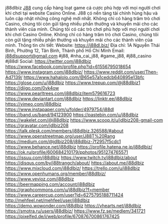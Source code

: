 j88dlbiz
[J88](https://j88dl.biz/) cung cấp hàng loạt game cá cược phù hợp với mọi người chơi khi chơi tại website Casino Online. J88 có nền tảng tài chính hùng hậu và luôn cập nhật những công nghệ mới nhất. Không chỉ có hàng trăm trò chơi Casino, chúng tôi còn gửi tặng nhiều phần thưởng và khuyến mãi cho các thành viên của mình. Chúng tôi có các trò chơi phù hợp với mọi người chơi khi chơi Casino Online. Không chỉ có hàng trăm trò chơi Casino, chúng tôi còn gửi tặng nhiều phần thưởng và khuyến mãi cho các thành viên của mình. 
Thông tin chi tiết:
Website: https://j88dl.biz/
Địa chỉ:  1A Nguyễn Thái Bình, Phường 12, Tân Bình, Thành phố Hồ Chí Minh
Email: j88dlsupport@gmail.com
#j88, #nha_cai_j88, #game_j88, #j88_casino #j88dl
Social:
https://twitter.com/j88dlbiz 
https://www.facebook.com/profile.php?id=61556795018654 
https://www.instagram.com/j88dlbiz/ 
https://www.reddit.com/user/Then-Ad7139/ 
https://www.hahalolo.com/@65e57a1cedcb640895e13bfc 
https://glose.com/u/j88dlbiz 
https://www.trepup.com/@j88dlbiz1 
https://diigo.com/0vk4ow 
https://www.pearltrees.com/j88dlbiz/item579616723 
https://www.deviantart.com/j88dlbiz 
https://linktr.ee/j88dlbiz 
https://vimeo.com/j88dlbiz 
https://www.instapaper.com/u/folder/4979754/j88dl 
https://band.us/band/94123900 
https://pastebin.com/u/j88dlbiz 
https://wakelet.com/@j88dlbiz 
https://www.scoop.it/u/jdlbiz208-gmail-com 
https://gravatar.com/jdlbiz208 
https://talk.plesk.com/members/j88dlbiz.326588/#about 
https://www.openstreetmap.org/user/J88T%20Rang 
https://medium.com/@jdlbiz208/j88dlbiz-7f2957f5cdc1 
https://www.behance.net/j88dlbiz 
https://profile.hatena.ne.jp/j88dlbiz/ 
https://ok.ru/profile/600684210179/pphotos/951274765571 
https://issuu.com/j88dlbiz 
https://www.twitch.tv/j88dlbiz/about 
https://disqus.com/by/j88trangch/about/ 
https://about.me/j88dlbiz 
https://www.mixcloud.com/j88dlbiz/ 
https://trello.com/u/j88dlbiz 
https://www.openhumans.org/member/j88dlbiz/ 
https://www.vevioz.com/j88dlbiz 
https://beermapping.com/account/j88dlbiz 
https://graphcommons.com/u/j88dlbiz?f=member 
https://www.careercup.com/user?id=6275795188711424 
http://mehfeel.net/mehfeel/user/j88dlbiz 
https://demo.wowonder.com/j88dlbiz 
https://vhearts.net/j88dlbiz 
https://smotra.ru/users/j88dlbiz/ 
https://www.fz.se/medlem/341721 
https://pixelfed.de/i/web/profile/670876700861767425 
